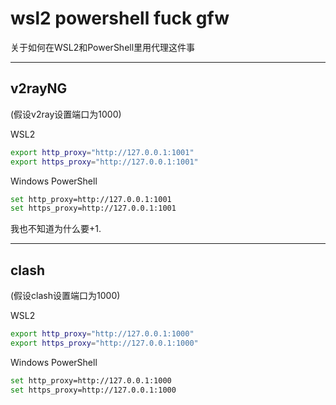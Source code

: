 # wsl2 powershell fuck gfw
关于如何在WSL2和PowerShell里用代理这件事

---
v2rayNG
---
(假设v2ray设置端口为1000)

WSL2
```sh
export http_proxy="http://127.0.0.1:1001"
export https_proxy="http://127.0.0.1:1001"
```
Windows PowerShell
```sh
set http_proxy=http://127.0.0.1:1001
set https_proxy=http://127.0.0.1:1001
```
我也不知道为什么要+1.

---
clash
---
(假设clash设置端口为1000)

WSL2
```sh
export http_proxy="http://127.0.0.1:1000"
export https_proxy="http://127.0.0.1:1000"
```

Windows PowerShell
```sh
set http_proxy=http://127.0.0.1:1000
set https_proxy=http://127.0.0.1:1000
```
